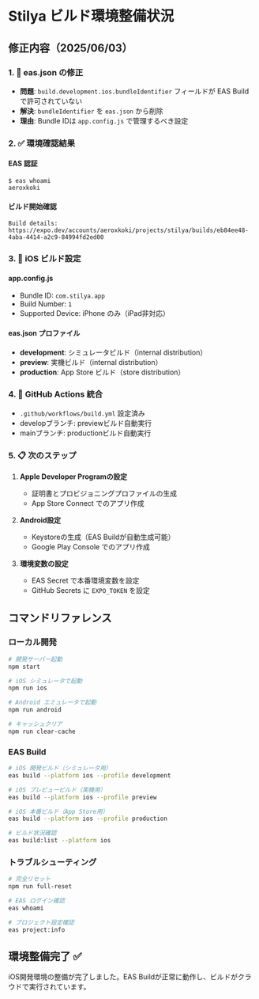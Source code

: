 # Stilya ビルド環境整備状況

## 修正内容（2025/06/03）

### 1. 🔧 eas.json の修正
- **問題**: `build.development.ios.bundleIdentifier` フィールドが EAS Build で許可されていない
- **解決**: `bundleIdentifier` を `eas.json` から削除
- **理由**: Bundle IDは `app.config.js` で管理するべき設定

### 2. ✅ 環境確認結果

#### EAS 認証
```
$ eas whoami
aeroxkoki
```

#### ビルド開始確認
```
Build details: https://expo.dev/accounts/aeroxkoki/projects/stilya/builds/eb84ee48-4aba-4414-a2c9-84994fd2ed00
```

### 3. 📱 iOS ビルド設定

#### app.config.js
- Bundle ID: `com.stilya.app`
- Build Number: `1`
- Supported Device: iPhone のみ（iPad非対応）

#### eas.json プロファイル
- **development**: シミュレータビルド（internal distribution）
- **preview**: 実機ビルド（internal distribution）
- **production**: App Store ビルド（store distribution）

### 4. 🚀 GitHub Actions 統合
- `.github/workflows/build.yml` 設定済み
- developブランチ: previewビルド自動実行
- mainブランチ: productionビルド自動実行

### 5. 📋 次のステップ

1. **Apple Developer Programの設定**
   - 証明書とプロビジョニングプロファイルの生成
   - App Store Connect でのアプリ作成

2. **Android設定**
   - Keystoreの生成（EAS Buildが自動生成可能）
   - Google Play Console でのアプリ作成

3. **環境変数の設定**
   - EAS Secret で本番環境変数を設定
   - GitHub Secrets に `EXPO_TOKEN` を設定

## コマンドリファレンス

### ローカル開発
```bash
# 開発サーバー起動
npm start

# iOS シミュレータで起動
npm run ios

# Android エミュレータで起動
npm run android

# キャッシュクリア
npm run clear-cache
```

### EAS Build
```bash
# iOS 開発ビルド（シミュレータ用）
eas build --platform ios --profile development

# iOS プレビュービルド（実機用）
eas build --platform ios --profile preview

# iOS 本番ビルド（App Store用）
eas build --platform ios --profile production

# ビルド状況確認
eas build:list --platform ios
```

### トラブルシューティング
```bash
# 完全リセット
npm run full-reset

# EAS ログイン確認
eas whoami

# プロジェクト設定確認
eas project:info
```

## 環境整備完了 ✅

iOS開発環境の整備が完了しました。EAS Buildが正常に動作し、ビルドがクラウドで実行されています。
